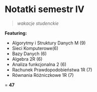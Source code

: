 # Notatki semestr IV

> *wakacje studenckie*

**Featuring:**

 - Algorytmy i Struktury Danych M (9)
 - Sieci Komputerowe(6)
 - Bazy Danych (6)
 - Algebra 2R (6)
 - Analiza funkcjonalna 2 (6)
 - Rachunek Prawdopodobieństwa 1R (7)
 - Równania Różniczkowe 1R (7)

 = **47**